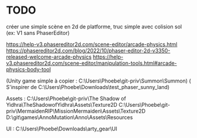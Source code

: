 # TODO

créer une simple scène en 2d de platforme, truc simple avec colision sol (ex: V1 sans PhaserEditor)

https://help-v3.phasereditor2d.com/scene-editor/arcade-physics.html
https://phasereditor2d.com/blog/2022/10/phaser-editor-2d-v3350-released-welcome-arcade-physics
https://help-v3.phasereditor2d.com/scene-editor/manipulation-tools.html#arcade-physics-body-tool

(Unity game simple à copier : C:\Users\Phoebe\git-priv\Summon\Summon)
( S'inspirer de C:\Users\Phoebe\Downloads\test_phaser_sunny_land)

Assets :
C:\Users\Phoebe\git-priv\The Shadow of Yidhra\TheShadowofYidhra\Assets\Texture2D
C:\Users\Phoebe\git-priv\MermaidenRIP\MissionMermaiden\Assets\Texture2D
D:\git\games\AnnoMutation\Anno\Assets\Resources

UI :
C:\Users\Phoebe\Downloads\arty_gear\UI
